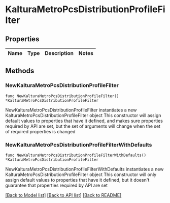 # KalturaMetroPcsDistributionProfileFilter

## Properties

Name | Type | Description | Notes
------------ | ------------- | ------------- | -------------

## Methods

### NewKalturaMetroPcsDistributionProfileFilter

`func NewKalturaMetroPcsDistributionProfileFilter() *KalturaMetroPcsDistributionProfileFilter`

NewKalturaMetroPcsDistributionProfileFilter instantiates a new KalturaMetroPcsDistributionProfileFilter object
This constructor will assign default values to properties that have it defined,
and makes sure properties required by API are set, but the set of arguments
will change when the set of required properties is changed

### NewKalturaMetroPcsDistributionProfileFilterWithDefaults

`func NewKalturaMetroPcsDistributionProfileFilterWithDefaults() *KalturaMetroPcsDistributionProfileFilter`

NewKalturaMetroPcsDistributionProfileFilterWithDefaults instantiates a new KalturaMetroPcsDistributionProfileFilter object
This constructor will only assign default values to properties that have it defined,
but it doesn't guarantee that properties required by API are set


[[Back to Model list]](../README.md#documentation-for-models) [[Back to API list]](../README.md#documentation-for-api-endpoints) [[Back to README]](../README.md)



